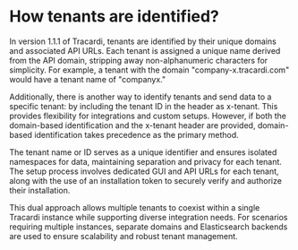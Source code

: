 # How tenants are identified?

In version 1.1.1 of Tracardi, tenants are identified by their unique domains and associated API URLs. Each tenant is
assigned a unique name derived from the API domain, stripping away non-alphanumeric characters for simplicity. For
example, a tenant with the domain "company-x.tracardi.com" would have a tenant name of "companyx."

Additionally, there is another way to identify tenants and send data to a specific tenant: by including the tenant ID in
the header as x-tenant. This provides flexibility for integrations and custom setups. However, if both the domain-based
identification and the x-tenant header are provided, domain-based identification takes precedence as the primary method.

The tenant name or ID serves as a unique identifier and ensures isolated namespaces for data, maintaining separation and
privacy for each tenant. The setup process involves dedicated GUI and API URLs for each tenant, along with the use of an
installation token to securely verify and authorize their installation.

This dual approach allows multiple tenants to coexist within a single Tracardi instance while supporting diverse
integration needs. For scenarios requiring multiple instances, separate domains and Elasticsearch backends are used to
ensure scalability and robust tenant management.